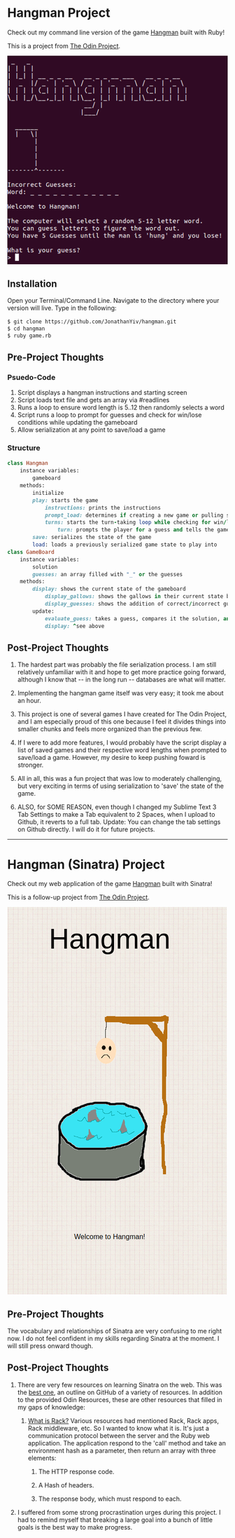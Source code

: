 # Hangman Project

Check out my command line version of the game [Hangman](https://en.wikipedia.org/wiki/Hangman_(game)) built with Ruby!

This is a project from [The Odin Project](https://www.theodinproject.com/courses/ruby-programming/lessons/file-i-o-and-serialization).

![Hangman](/hangman.png)

## Installation

Open your Terminal/Command Line. Navigate to the directory where your version will live. Type in the following:

```
$ git clone https://github.com/JonathanYiv/hangman.git
$ cd hangman
$ ruby game.rb
```

## Pre-Project Thoughts

### Psuedo-Code

1. Script displays a hangman instructions and starting screen
2. Script loads text file and gets an array via #readlines
3. Runs a loop to ensure word length is 5..12 then randomly selects a word
4. Script runs a loop to prompt for guesses and check for win/lose conditions while updating the gameboard
5. Allow serialization at any point to save/load a game

### Structure

```ruby
class Hangman
	instance variables:
		gameboard
	methods:
		initialize
		play: starts the game
			instructions: prints the instructions
			prompt_load: determines if creating a new game or pulling serialized data for a previously saved game
			turns: starts the turn-taking loop while checking for win/loss conditions
				turn: prompts the player for a guess and tells the gameboard
		save: serializes the state of the game
		load: loads a previously serialized game state to play into
class GameBoard
	instance variables:
		solution
		guesses: an array filled with "_" or the guesses
	methods:
		display: shows the current state of the gameboard
			display_gallows: shows the gallows in their current state based on # of incorrect guesses
			display_guesses: shows the addition of correct/incorrect guesses below the gallows
		update:
			evaluate_guess: takes a guess, compares it the solution, and updates the guesses array accordingly
			display: ^see above
```

## Post-Project Thoughts

1. The hardest part was probably the file serialization process. I am still relatively unfamiliar with it and hope to get more practice going forward, although I know that -- in the long run -- databases are what will matter.

2. Implementing the hangman game itself was very easy; it took me about an hour.

3. This project is one of several games I have created for The Odin Project, and I am especially proud of this one because I feel it divides things into smaller chunks and feels more organized than the previous few. 

4. If I were to add more features, I would probably have the script display a list of saved games and their respective word lengths when prompted to save/load a game. However, my desire to keep pushing foward is stronger.

5. All in all, this was a fun project that was low to moderately challenging, but very exciting in terms of using serialization to 'save' the state of the game.

6. ALSO, for SOME REASON, even though I changed my Sublime Text 3 Tab Settings to make a Tab equivalent to 2 Spaces, when I upload to Github, it reverts to a full tab. Update: You can change the tab settings on Github directly. I will do it for future projects.

***

# Hangman (Sinatra) Project

Check out my web application of the game [Hangman](https://infinite-river-55923.herokuapp.com/) built with Sinatra!

This is a follow-up project from [The Odin Project](https://www.theodinproject.com/courses/ruby-on-rails/lessons/sinatra-project).

![Sinatra Hangman](/sinatrahangman.png)

## Pre-Project Thoughts

The vocabulary and relationships of Sinatra are very confusing to me right now.
I do not feel confident in my skills regarding Sinatra at the moment.
I will still press onward though.

## Post-Project Thoughts

1. There are very few resources on learning Sinatra on the web. This was the [best one](https://github.com/ISS-SOA/class-SOA-repo/wiki/resource-ruby-sinatra), an outline on GitHub of a variety of resources. In addition to the provided Odin Resources, these are other resources that filled in my gaps of knowledge:

	1. [What is Rack?](http://blog.gauravchande.com/what-is-rack-in-ruby-rails) Various resources had mentioned Rack, Rack apps, Rack middleware, etc. So I wanted to know what it is. It's just a communication protocol between the server and the Ruby web application. The application respond to the 'call' method and take an environment hash as a parameter, then return an array with three elements:

		1. The HTTP response code.

		2. A Hash of headers.

		3. The response body, which must respond to each.

2. I suffered from some strong procrastination urges during this project. I had to remind myself that breaking a large goal into a bunch of little goals is the best way to make progress.